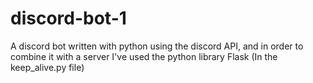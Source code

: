 # discord-bot-1
A discord bot written with python using the discord API, and in order to combine it with a server I've used the python library Flask (In the keep_alive.py file)
